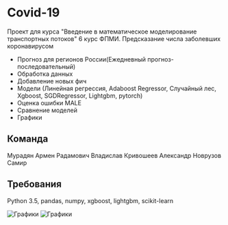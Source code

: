# Covid-19
Проект для курса "Введение в математическое моделирование транспортных потоков" 6 курс ФПМИ.
Предсказание числа заболевших коронавирусом

- Прогноз для регионов России(Ежедневный прогноз-последовательный)
- Обработка данных
- Добавление новых фич
- Модели (Линейная регрессия, Adaboost Regressor, Случайный лес, Xgboost, SGDRegressor, Lightgbm, pytorch)
- Оценка ошибки MALE
- Сравнение моделей
- Графики

## Команда
Мурадян Армен
Радамович Владислав
Кривошеев Александр
Новрузов Самир

## Требования

Python 3.5, pandas, numpy, xgboost, lightgbm, scikit-learn


![Графики](https://github.com/SamCullinan/covid19/image/img1.jpg)
![Графики](https://github.com/SamCullinan/covid19/image/img2.jpg)

